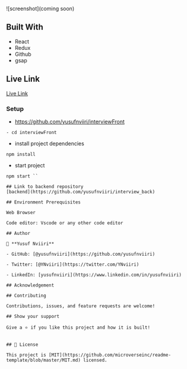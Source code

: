 
![screenshot](coming soon)

## Built With

- React
- Redux
- Github
- gsap

## Live Link

[Live Link](https://www.loom.com/share/8207db35cd6a4e1d8275b4e70b65b806)

### Setup
- https://github.com/yusufnviiri/interviewFront
~~~ 
- cd interviewFront
~~~
- install project dependencies
```
npm install
```
- start project
```
npm start ``

## Link to backend repository
[backend](https://github.com/yusufnviiri/interview_back)

## Environment Prerequisites

Web Browser

Code editor: Vscode or any other code editor

## Author

👤 **Yusuf Nviiri**

- GitHub: [@yusufnviiri](https://github.com/yusufnviiri)

- Twitter: [@YNviiri](https://twitter.com/YNviiri)

- LinkedIn: [yusufnviiri](https://www.linkedin.com/in/yusufnviiri)

## Acknowledgement

## Contributing

Contributions, issues, and feature requests are welcome!

## Show your support

Give a ⭐ if you like this project and how it is built!


## 📝 License

This project is [MIT](https://github.com/microverseinc/readme-template/blob/master/MIT.md) licensed.


